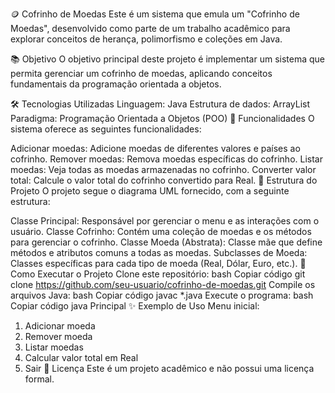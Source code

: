 🪙 Cofrinho de Moedas
Este é um sistema que emula um "Cofrinho de Moedas", desenvolvido como parte de um trabalho acadêmico para explorar conceitos de herança, polimorfismo e coleções em Java.

📚 Objetivo
O objetivo principal deste projeto é implementar um sistema que permita gerenciar um cofrinho de moedas, aplicando conceitos fundamentais da programação orientada a objetos.

🛠️ Tecnologias Utilizadas
Linguagem: Java
Estrutura de dados: ArrayList
Paradigma: Programação Orientada a Objetos (POO)
🚀 Funcionalidades
O sistema oferece as seguintes funcionalidades:

Adicionar moedas: Adicione moedas de diferentes valores e países ao cofrinho.
Remover moedas: Remova moedas específicas do cofrinho.
Listar moedas: Veja todas as moedas armazenadas no cofrinho.
Converter valor total: Calcule o valor total do cofrinho convertido para Real.
📂 Estrutura do Projeto
O projeto segue o diagrama UML fornecido, com a seguinte estrutura:

Classe Principal: Responsável por gerenciar o menu e as interações com o usuário.
Classe Cofrinho: Contém uma coleção de moedas e os métodos para gerenciar o cofrinho.
Classe Moeda (Abstrata): Classe mãe que define métodos e atributos comuns a todas as moedas.
Subclasses de Moeda: Classes específicas para cada tipo de moeda (Real, Dólar, Euro, etc.).
🔧 Como Executar o Projeto
Clone este repositório:
bash
Copiar código
git clone https://github.com/seu-usuario/cofrinho-de-moedas.git
Compile os arquivos Java:
bash
Copiar código
javac *.java
Execute o programa:
bash
Copiar código
java Principal
✨ Exemplo de Uso
Menu inicial:
1. Adicionar moeda  
2. Remover moeda  
3. Listar moedas  
4. Calcular valor total em Real  
5. Sair  📄 Licença Este é um projeto acadêmico e não possui uma licença formal.
